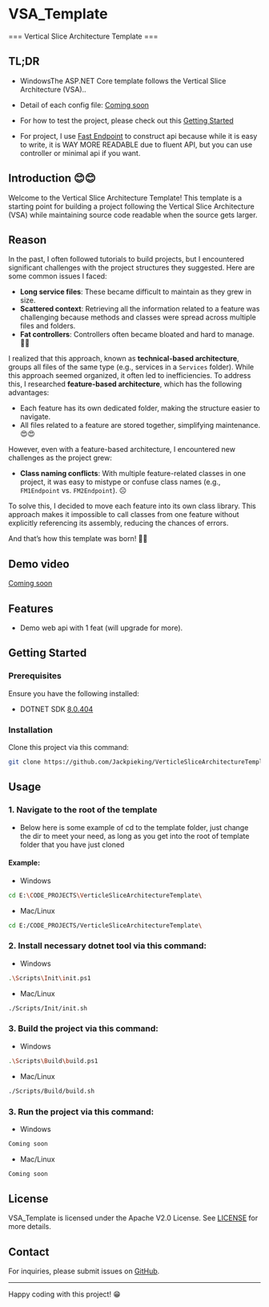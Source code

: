 # VSA_Template

=== Vertical Slice Architecture Template ===

## TL;DR

- WindowsThe ASP.NET Core template follows the Vertical Slice Architecture (VSA)..

- Detail of each config file: [Coming soon]()

- For how to test the project, please check out this [Getting Started](#getting-started)

- For project, I use [Fast Endpoint](https://fast-endpoints.com/) to construct api because while it is easy to write, it is WAY MORE READABLE due to fluent API, but you can use controller or minimal api if you want.

## Introduction 😊😊

Welcome to the Vertical Slice Architecture Template! This template is a starting point for building a project following the Vertical Slice Architecture (VSA) while maintaining source code readable when the source gets larger.

## Reason

In the past, I often followed tutorials to build projects, but I encountered significant challenges with the project structures they suggested. Here are some common issues I faced:

- **Long service files**: These became difficult to maintain as they grew in size.
- **Scattered context**: Retrieving all the information related to a feature was challenging because methods and classes were spread across multiple files and folders.
- **Fat controllers**: Controllers often became bloated and hard to manage. 🤦‍♂️

I realized that this approach, known as **technical-based architecture**, groups all files of the same type (e.g., services in a `Services` folder). While this approach seemed organized, it often led to inefficiencies. To address this, I researched **feature-based architecture**, which has the following advantages:

- Each feature has its own dedicated folder, making the structure easier to navigate.
- All files related to a feature are stored together, simplifying maintenance. 😍😍

However, even with a feature-based architecture, I encountered new challenges as the project grew:

- **Class naming conflicts**: With multiple feature-related classes in one project, it was easy to mistype or confuse class names (e.g., `FM1Endpoint` vs. `FM2Endpoint`). ☹️

To solve this, I decided to move each feature into its own class library. This approach makes it impossible to call classes from one feature without explicitly referencing its assembly, reducing the chances of errors.

And that’s how this template was born! 🤣🤣

## Demo video

[Coming soon]()

## Features

- Demo web api with 1 feat (will upgrade for more).

## Getting Started

### Prerequisites

Ensure you have the following installed:

- DOTNET SDK [8.0.404](https://dotnet.microsoft.com/en-us/download/dotnet/8.0)

### Installation

Clone this project via this command:

```bash
git clone https://github.com/Jackpieking/VerticleSliceArchitectureTemplate.git
```

## Usage

### 1. Navigate to the root of the template

- Below here is some example of cd to the template folder, just change the dir to meet your need, as long as you get into the root of template folder that you have just cloned

#### Example:

- Windows

```bash
cd E:\CODE_PROJECTS\VerticleSliceArchitectureTemplate\
```

- Mac/Linux

```bash
cd E:/CODE_PROJECTS/VerticleSliceArchitectureTemplate\
```

### 2. Install necessary dotnet tool via this command:

- Windows

```bash
.\Scripts\Init\init.ps1
```

- Mac/Linux

```bash
./Scripts/Init/init.sh
```

### 3. Build the project via this command:

- Windows

```bash
.\Scripts\Build\build.ps1
```

- Mac/Linux

```bash
./Scripts/Build/build.sh
```

### 3. Run the project via this command:

- Windows

```bash
Coming soon
```

- Mac/Linux

```bash
Coming soon
```

## License

VSA_Template is licensed under the Apache V2.0 License. See [LICENSE](https://github.com/Jackpieking/VerticleSliceArchitectureTemplate/blob/master/LICENSE) for more details.

## Contact

For inquiries, please submit issues on [GitHub](https://github.com/Jackpieking/VerticleSliceArchitectureTemplate).

---

Happy coding with this project! 😁
